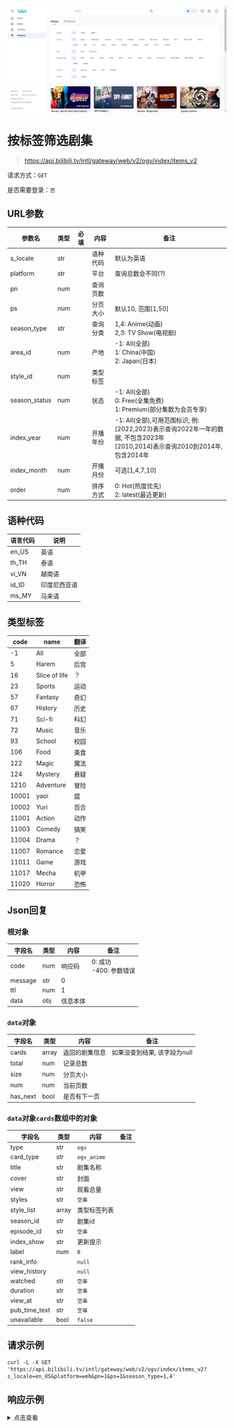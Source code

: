 ![img.png](../img/1.png)

# 按标签筛选剧集

> https://api.bilibili.tv/intl/gateway/web/v2/ogv/index/items_v2

请求方式：`GET`

是否需要登录：`否`

## URL参数

| 参数名           | 类型  | 必填  | 内容   | 备注                                                                                                      |
|---------------|-----|-----|------|---------------------------------------------------------------------------------------------------------|
| s_locale      | str |     | 语种代码 | 默认为英语                                                                                                   |
| platform      | str |     | 平台   | 查询总数会不同(?)                                                                                              |
| pn            | num |     | 查询页数 |                                                                                                         |
| ps            | num |     | 分页大小 | 默认10, 范围[1,50]                                                                                          |
| season_type   | str |     | 查询分类 | 1,4: Anime(动画)<br/>2,3: TV Show(电视剧)                                                                    |
| area_id       | num |     | 产地   | -1: All(全部)<br/>1: China(中国)<br/>2: Japan(日本)                                                           |
| style_id      | num |     | 类型标签 |                                                                                                         |
| season_status | num |     | 状态   | -1: All(全部)<br/>0: Free(全集免费)<br/>1: Premium(部分集数为会员专享)                                                 |
| index_year    | num |     | 开播年份 | -1: All(全部),可用范围标识, 例: <br/> [2022,2023)表示查询2022年一年的数据, 不包含2023年<br/>[2010,2014]表示查询2010到2014年, 包含2014年 |
| index_month   | num |     | 开播月份 | 可选[1,4,7,10]                                                                                            |
| order         | num |     | 排序方式 | 0: Hot(热度优先)<br/>2: latest(最近更新)                                                                        |

## 语种代码

| 语言代码  | 说明     |
|-------|--------|
| en_US | 英语     |
| th_TH | 泰语     |
| vi_VN | 越南语    |
| id_ID | 印度尼西亚语 |
| ms_MY | 马来语    |

## 类型标签

| code  | name          | 翻译  |
|-------|---------------|-----|
| -1    | All           | 全部  |
| 5     | Harem         | 后宫  |
| 16    | Slice of life | ？   |
| 23    | Sports        | 运动  |
| 57    | Fantasy       | 奇幻  |
| 67    | History       | 历史  |
| 71    | Sci-fi        | 科幻  |
| 72    | Music         | 音乐  |
| 93    | School        | 校园  |
| 106   | Food          | 美食  |
| 122   | Magic         | 魔法  |
| 124   | Mystery       | 悬疑  |
| 1210  | Adventure     | 冒险  |
| 10001 | yaoi          | 腐   |
| 10002 | Yuri          | 百合  |
| 11001 | Action        | 动作  |
| 11003 | Comedy        | 搞笑  |
| 11004 | Drama         | ？   |
| 11007 | Romance       | 恋爱  |
| 11011 | Game          | 游戏  |
| 11017 | Mecha         | 机甲  |
| 11020 | Horror        | 恐怖  |

## Json回复

### 根对象

| 字段名     | 类型  | 内容   | 备注                   |
|---------|-----|------|----------------------|
| code    | num | 响应码  | 0: 成功<br/>-400: 参数错误 |
| message | str | 0    |                      |
| ttl     | num | 1    |                      |
| data    | obj | 信息本体 |                      |

### `data`对象

| 字段名      | 类型    | 内容      | 备注                |
|----------|-------|---------|-------------------|
| cards    | array | 返回的剧集信息 | 如果没查到结果, 该字段为null |
| total    | num   | 记录总数    |                   |
| size     | num   | 分页大小    |                   |
| num      | num   | 当前页数    |                   |
| has_next | bool  | 是否有下一页  |                   |

### `data`对象`cards`数组中的对象

| 字段名           | 类型    | 内容          | 备注  |
|---------------|-------|-------------|-----|
| type          | str   | `ogv`       |     |
| card_type     | str   | `ogv_anime` |     |
| title         | str   | 剧集名称        |     |
| cover         | str   | 封面          |     |
| view          | str   | 观看总量        |     |
| styles        | str   | `空串`        |     |
| style_list    | array | 类型标签列表      |     |
| season_id     | str   | 剧集id        |     |
| episode_id    | str   | `空串`        |     |
| index_show    | str   | 更新提示        |     |
| label         | num   | `0`         |     |
| rank_info     |       | `null`      |     |
| view_history  |       | `null`      |     |
| watched       | str   | `空串`        |     |
| duration      | str   | `空串`        |     |
| view_at       | str   | `空串`        |     |
| pub_time_text | str   | `空串`        |     |
| unavailable   | bool  | `false`     |     |

## 请求示例

```shell
curl -L -X GET 'https://api.bilibili.tv/intl/gateway/web/v2/ogv/index/items_v2?s_locale=en_US&platform=web&pn=1&ps=1&season_type=1,4'
```

## 响应示例

<details>
<summary>点击查看</summary>

```json
{
    "code": 0,
    "message": "0",
    "ttl": 1,
    "data": {
        "cards": [
            {
                "type": "ogv",
                "card_type": "ogv_anime",
                "title": "Boruto: Naruto Next Generations",
                "cover": "https://pic.bstarstatic.com/ogv/bb773a7dd56520ac4b27a9f7feaf4f3d5dda8f9f.png",
                "view": "263.2M Views",
                "styles": "",
                "style_list": [
                    "Action",
                    "Comedy"
                ],
                "season_id": "1005426",
                "episode_id": "",
                "index_show": "E267 Released",
                "label": 0,
                "rank_info": null,
                "view_history": null,
                "watched": "",
                "duration": "",
                "view_at": "",
                "pub_time_text": "",
                "unavailable": false
            }
        ],
        "total": 877,
        "size": 1,
        "num": 1,
        "has_next": true
    }
}
```
</details>